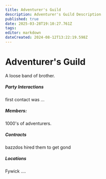 ```yaml
---
title: Adventurer's Guild 
description: Adventurer's Guild Description
published: true
date: 2025-03-28T19:10:27.761Z
tags: 
editor: markdown
dateCreated: 2024-08-12T13:22:19.598Z
---
```


# Adventurer's Guild 

A loose band of brother.

##### Party Interactions

first contact was … 

##### Members:

1000's of adventurers.

##### Contracts

bazzdos hired them to get gond

##### Locations

Fywick ….